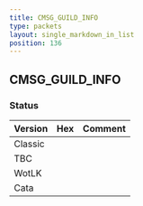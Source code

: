```yaml
---
title: CMSG_GUILD_INFO
type: packets
layout: single_markdown_in_list
position: 136
---
```


## CMSG_GUILD_INFO

### Status

Version | Hex | Comment
---------- | ---------- | ---------- 
Classic |  |  
TBC |  |  
WotLK |  |  
Cata |  |  
